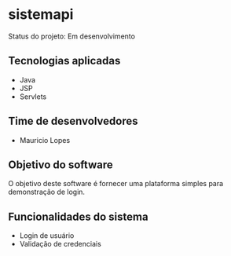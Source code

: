 # sistemapi

Status do projeto: Em desenvolvimento

## Tecnologias aplicadas

- Java
- JSP
- Servlets

## Time de desenvolvedores

- Mauricio Lopes

## Objetivo do software

O objetivo deste software é fornecer uma plataforma simples para demonstração de login.

## Funcionalidades do sistema

- Login de usuário
- Validação de credenciais
